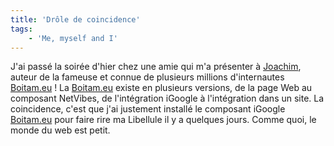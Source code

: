 ```yaml
---
title: 'Drôle de coincidence'
tags:
    - 'Me, myself and I'
---
```


J'ai passé la soirée d'hier chez une amie qui m'a présenter à
[Joachim](http://joachimesque.com/fr/), auteur de la fameuse et connue de
plusieurs millions d'internautes [Boitam.eu](http://www.boitam.eu)&nbsp;! La
[Boitam.eu](http://www.boitam.eu) existe en plusieurs versions, de la page Web
au composant NetVibes, de l'intégration iGoogle à l'intégration dans un site. La
coincidence, c'est que j'ai justement installé le composant iGoogle
[Boitam.eu](http://www.boitam.eu) pour faire rire ma Libellule il y a quelques
jours. Comme quoi, le monde du web est petit.
